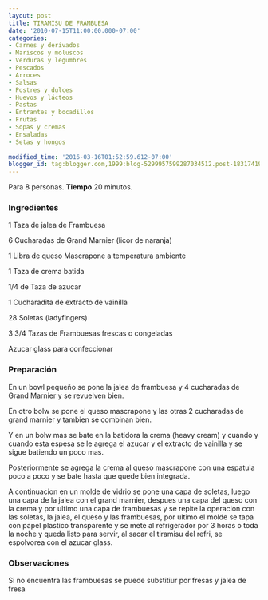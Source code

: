 ```yaml
---
layout: post
title: TIRAMISU DE FRAMBUESA
date: '2010-07-15T11:00:00.000-07:00'
categories:
- Carnes y derivados
- Mariscos y moluscos
- Verduras y legumbres
- Pescados
- Arroces
- Salsas
- Postres y dulces
- Huevos y lácteos
- Pastas
- Entrantes y bocadillos
- Frutas
- Sopas y cremas
- Ensaladas
- Setas y hongos
 
modified_time: '2016-03-16T01:52:59.612-07:00'
blogger_id: tag:blogger.com,1999:blog-5299957599287034512.post-1831741920641126237
---
```


Para 8 personas.
<b>Tiempo</b> 20 minutos.

<h3>Ingredientes</h3>

1 Taza de jalea de Frambuesa

6 Cucharadas de Grand Marnier (licor de naranja)

1 Libra de queso Mascrapone a temperatura ambiente

1 Taza de crema batida

1/4 de Taza de azucar

1 Cucharadita de extracto de vainilla

28 Soletas (ladyfingers)

3 3/4 Tazas de Frambuesas frescas o congeladas

Azucar glass para confeccionar

<h3>Preparación</h3>

En un bowl pequeño se pone la jalea de frambuesa y 4 cucharadas de Grand Marnier y se revuelven bien.

En otro bolw se pone el queso mascrapone y las otras 2 cucharadas de grand marnier y tambien se combinan bien.

Y en un bolw mas se bate en la batidora la crema (heavy cream) y cuando y cuando esta espesa se le agrega el azucar y el extracto de vainilla y se sigue batiendo un poco mas.

Posteriormente se agrega la crema al queso mascrapone con una espatula poco a poco y se bate hasta que quede bien integrada.

A continuacion en un molde de vidrio se pone una capa de soletas, luego una capa de la jalea con el grand marnier, despues una capa del queso con la crema y por ultimo una capa de frambuesas y se repite la operacion con las soletas, la jalea, el queso y las frambuesas, por ultimo el molde se tapa con papel plastico transparente y se mete al refrigerador por 3 horas o toda la noche y queda listo para servir, al sacar el tiramisu del refri, se espolvorea con el azucar glass.

<h3>Observaciones</h3>

Si no encuentra las frambuesas se puede substitiur por fresas y jalea de fresa

